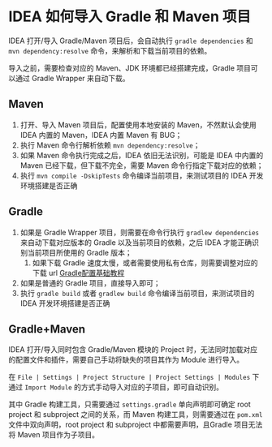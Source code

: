 # IDEA 如何导入 Gradle 和 Maven 项目

IDEA 打开/导入 Gradle/Maven 项目后，会自动执行 `gradle dependencies` 和 `mvn dependency:resolve` 命令，来解析和下载当前项目的依赖。

导入之前，需要检查对应的 Maven、JDK 环境都已经搭建完成，Gradle 项目可以通过 Gradle Wrapper 来自动下载。

## Maven

1. 打开、导入 Maven 项目后，配置使用本地安装的 Maven，不然默认会使用 IDEA 内置的 Maven，IDEA 内置 Maven 有 BUG；
2. 执行 Maven 命令行解析依赖 `mvn dependency:resolve`；
3. 如果 Maven 命令执行完成之后，IDEA 依旧无法识别，可能是 IDEA 中内置的 Maven 已经下载，但下载不完全，需要 Maven 命令行指定下载对应的依赖；
4. 执行 `mvn compile -DskipTests` 命令编译当前项目，来测试项目的 IDEA 开发环境搭建是否正确

## Gradle

1. 如果是 Gradle Wrapper 项目，则需要在命令行执行 `gradlew dependencies` 来自动下载对应版本的 Gradle 以及当前项目的依赖，之后 IDEA 才能正确识别当前项目所使用的 Gradle 版本；
	1. 如果下载 Gradle 速度太慢，或者需要使用私有仓库，则需要调整对应的下载 url [Gradle配置基础教程](work/programming/Java/tools/Gradle/Gradle配置基础教程.md)
2. 如果是普通的 Gradle 项目，直接导入即可；
3. 执行 `gradle build` 或者 `gradlew build` 命令编译当前项目，来测试项目的 IDEA 开发环境搭建是否正确

## Gradle+Maven

IDEA 打开/导入同时包含 Gradle/Maven 模块的 Project 时，无法同时加载对应的配置文件和插件，需要自己手动将缺失的项目其作为 Module 进行导入。

在 `File | Settings | Project Structure | Project Settings | Modules` 下通过 `Import Module` 的方式手动导入对应的子项目，即可自动识别。

其中 Gradle 构建工具，只需要通过 `settings.gradle` 单向声明即可确定 root project 和 subproject 之间的关系，而 Maven 构建工具，则需要通过在 `pom.xml` 文件中双向声明，root project 和 subproject 中都需要声明，且Gradle 项目无法将 Maven 项目作为子项目。
